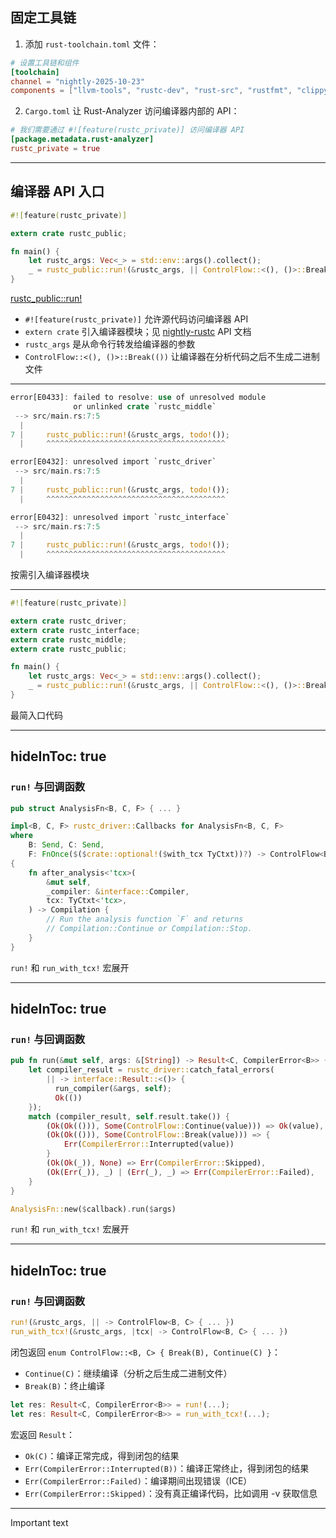## 固定工具链

<div class="DivWide">

1. 添加 `rust-toolchain.toml` 文件：

```toml
# 设置工具链和组件
[toolchain]
channel = "nightly-2025-10-23"
components = ["llvm-tools", "rustc-dev", "rust-src", "rustfmt", "clippy"]
```

2. `Cargo.toml` 让 Rust-Analyzer 访问编译器内部的 API：

```toml
# 我们需要通过 #![feature(rustc_private)] 访问编译器 API
[package.metadata.rust-analyzer]
rustc_private = true
```

</div>


---

## 编译器 API 入口

```rust
#![feature(rustc_private)]

extern crate rustc_public;

fn main() {
    let rustc_args: Vec<_> = std::env::args().collect();
    _ = rustc_public::run!(&rustc_args, || ControlFlow::<(), ()>::Break(()));
}
```

<div class="CodeblockTitle text-red-500">

[rustc_public::run!](https://doc.rust-lang.org/nightly/nightly-rustc/rustc_public/macro.run.html)

</div>

* `#![feature(rustc_private)]` 允许源代码访问编译器 API
* `extern crate` 引入编译器模块；见 [nightly-rustc](https://doc.rust-lang.org/nightly/nightly-rustc) API 文档
* `rustc_args` 是从命令行转发给编译器的参数
* `ControlFlow::<(), ()>::Break(())` 让编译器在分析代码之后不生成二进制文件

---

```rust
error[E0433]: failed to resolve: use of unresolved module
              or unlinked crate `rustc_middle`
 --> src/main.rs:7:5
  |
7 |     rustc_public::run!(&rustc_args, todo!());
  |     ^^^^^^^^^^^^^^^^^^^^^^^^^^^^^^^^^^^^^^^^

error[E0432]: unresolved import `rustc_driver`
 --> src/main.rs:7:5
  |
7 |     rustc_public::run!(&rustc_args, todo!());
  |     ^^^^^^^^^^^^^^^^^^^^^^^^^^^^^^^^^^^^^^^^

error[E0432]: unresolved import `rustc_interface`
 --> src/main.rs:7:5
  |
7 |     rustc_public::run!(&rustc_args, todo!());
  |     ^^^^^^^^^^^^^^^^^^^^^^^^^^^^^^^^^^^^^^^^
```

<div class="CodeblockTitle">
按需引入编译器模块
</div>

---

```rust
#![feature(rustc_private)]

extern crate rustc_driver;
extern crate rustc_interface;
extern crate rustc_middle;
extern crate rustc_public;

fn main() {
    let rustc_args: Vec<_> = std::env::args().collect();
    _ = rustc_public::run!(&rustc_args, || ControlFlow::<(), ()>::Break(()));
}
```

<div class="CodeblockTitle">
最简入口代码
</div>

---
hideInToc: true
---

### `run!` 与回调函数

```rust
pub struct AnalysisFn<B, C, F> { ... }

impl<B, C, F> rustc_driver::Callbacks for AnalysisFn<B, C, F>
where
    B: Send, C: Send,
    F: FnOnce($($crate::optional!($with_tcx TyCtxt))?) -> ControlFlow<B, C> + Send,
{
    fn after_analysis<'tcx>(
        &mut self,
        _compiler: &interface::Compiler,
        tcx: TyCtxt<'tcx>,
    ) -> Compilation {
        // Run the analysis function `F` and returns
        // Compilation::Continue or Compilation::Stop.
    }
}
```

<div class="CodeblockTitle">

`run!` 和 `run_with_tcx!` 宏展开

</div>

---
hideInToc: true
---

### `run!` 与回调函数

```rust {1,17|4|2|7-11}
pub fn run(&mut self, args: &[String]) -> Result<C, CompilerError<B>> {
    let compiler_result = rustc_driver::catch_fatal_errors(
        || -> interface::Result::<()> {
          run_compiler(&args, self);
          Ok(())
    });
    match (compiler_result, self.result.take()) {
        (Ok(Ok(())), Some(ControlFlow::Continue(value))) => Ok(value),
        (Ok(Ok(())), Some(ControlFlow::Break(value))) => {
            Err(CompilerError::Interrupted(value))
        }
        (Ok(Ok(_)), None) => Err(CompilerError::Skipped),
        (Ok(Err(_)), _) | (Err(_), _) => Err(CompilerError::Failed),
    }
}

AnalysisFn::new($callback).run($args)
```

<div class="CodeblockTitle" style="padding: 0rem">

`run!` 和 `run_with_tcx!` 宏展开

</div>

---
hideInToc: true
---

### `run!` 与回调函数


```rust
run!(&rustc_args, || -> ControlFlow<B, C> { ... })
run_with_tcx!(&rustc_args, |tcx| -> ControlFlow<B, C> { ... })
```

<Rect :x="160" :y="-61" :w="150" :h="25" v-click="[1, 2]" />

<v-click at="1">

闭包返回 `enum ControlFlow::<B, C> { Break(B), Continue(C) }`：

* `Continue(C)`：继续编译（分析之后生成二进制文件）
* `Break(B)`：终止编译

</v-click>

```rust
let res: Result<C, CompilerError<B>> = run!(...);
let res: Result<C, CompilerError<B>> = run_with_tcx!(...);
```

<Rect :x="88" :y="-61" :w="270" :h="50" v-click="[2, 3]" />

<!-- <div v-click="[2, 3]" v-motion -->
<!--   :initial="{ x: -80, opacity: 0 }" -->
<!--   :enter="{ x: 88, y: -61, opacity: 1 }" -->
<!--   :leave="{ x: 100, opacity: 0 }" -->
<!--   class="absolute w-[268px] h-[50px] -->
<!--          pointer-events-none -->
<!--          border-2 border-amber-500 -->
<!--          bg-amber-500/5 rounded-md"/> -->

<v-click at="2">

宏返回 `Result`：

* `Ok(C)`：编译正常完成，得到闭包的结果
* `Err(CompilerError::Interrupted(B))`：编译正常终止，得到闭包的结果
* `Err(CompilerError::Failed)`：编译期间出现错误（ICE）
* `Err(CompilerError::Skipped)`：没有真正编译代码，比如调用 -v 获取信息

</v-click>


--- 

<SlidesTotal />

<Motion
  :initial="{ x: 0, y: 0 }"
  :enter="{ x: 42, y: 76 }"
  class="absolute w-[600px] h-[66px]
         pointer-events-none
         border-2 border-amber-500
         bg-amber-500/10 rounded-md"/>

<div
  v-motion
  :initial="{ x: -80, opacity: 0 }"
  :enter="{ x: 0, opacity: 1 }"
    :click-1="{ x: 0, y: 30 }"
  :click-2="{ y: 60 }"
  :click-2-4="{ x: 40 }"
  :leave="{ x: 80, opacity: 0 }"
  class="absolute w-[600px] h-[66px]
         pointer-events-none
         border-2 border-amber-500
         bg-amber-500/10 rounded-md"/>

<span v-mark="{ at: 5, color: '#234', type: 'circle' }">
Important text
</span>
